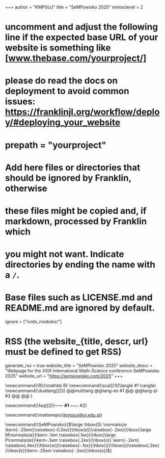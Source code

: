 <!--
Add here global page variables to use throughout your website.
-->
+++
author = "KMPSUJ"
title = "SeMPowisko 2025"
mintoclevel = 2

# uncomment and adjust the following line if the expected base URL of your website is something like [www.thebase.com/yourproject/]
# please do read the docs on deployment to avoid common issues: https://franklinjl.org/workflow/deploy/#deploying_your_website
# prepath = "yourproject"

# Add here files or directories that should be ignored by Franklin, otherwise
# these files might be copied and, if markdown, processed by Franklin which
# you might not want. Indicate directories by ending the name with a `/`.
# Base files such as LICENSE.md and README.md are ignored by default.
ignore = ["node_modules/"]

# RSS (the website_{title, descr, url} must be defined to get RSS)
generate_rss = true
website_title = "SeMPowisko 2025"
website_descr = "Webpage for the XXIII International Math-Science conference SeMPowisko 2025"
website_url   = "https://sempowisko.com/2025"
+++

<!--
Add here global latex commands to use throughout your pages.
-->
\newcommand{\R}{\mathbb R}
\newcommand{\scal}[1]{\langle #1 \rangle}
\newcommand{\duallang}[2]{
@@multilang
@@lang-en
#1
@@
@@lang-pl
#2
@@
@@
}

\newcommand{\faq}[2]{~~~
<strong>
#1
</strong>~~~ #2}

\newcommand{\mailsempo}{[kmpsuj@uj.edu.pl](mailto:kmpsuj@uj.edu.pl)}

\newcommand{\SeMPowisko}{$\large \hbox{S} \normalsize \kern{-.25em}\raisebox{-0.2ex}{\hbox{e}}\raisebox{-.2ex}{\hbox{\large M\normalsize}}\kern-.1em \raisebox{.1ex}{\hbox{\large P\normalsize}}\kern-.3em \raisebox{.2ex}{\hbox{o}} \kern{-.2em} \raisebox{.4ex}{\hbox{w}}\raisebox{-.1ex}{\hbox{i}}\hbox{s}\raisebox{.2ex}{\hbox{k}}\kern-.25em \raisebox{-.2ex}{\hbox{o}}$}